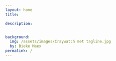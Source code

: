 ```yaml
---
layout: home
title: 

description: 


background:
  img: /assets/images/Craywatch met tagline.jpg
  by: Bieke Maex
permalink: /
---
```


